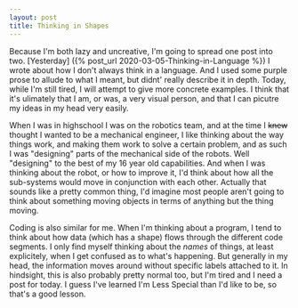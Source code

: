 ```yaml
---
layout: post
title: Thinking in Shapes
---
```

Because I'm both lazy and uncreative, I'm going to spread one post into two. [Yesterday] ({% post_url 2020-03-05-Thinking-in-Language %}) I wrote about how I don't always think in a language. And I used some purple prose to allude to what I meant, but didnt' really describe it in depth.
Today, while I'm still tired, I will attempt to give more concrete examples. I think that it's ulimately that I am, or was, a very visual person, and that I can picutre my ideas in my head very easily. 

When I was in highschool I was on the robotics team, and at the time I ~~knew~~ thought I wanted to be a mechanical engineer, I like thinking about the way things work, and making them work to solve a certain problem, and as such I was "designing" parts of the mechanical side of the robots. Well "designing" to the best of my 16 year old capabilities. And when I was thinking about the robot, or how to improve it, I'd think about how all the sub-systems would move in conjunction with each other. Actually that sounds like a pretty common thing, I'd imagine most people aren't going to think about something moving objects in terms of anything but the thing moving.

Coding is also similar for me. When I'm thinking about a program, I tend to think about how data (which has a shape) flows through the different code segments. I only find myself thinking about the *names* of things, at least explicitely, when I get confused as to what's happening. But generally in my head, the information moves around without specific labels attached to it. 
In hindsight, this is also probably pretty normal too, but I'm tired and I need a post for today. I guess I've learned I'm Less Special than I'd like to be, so that's a good lesson. 